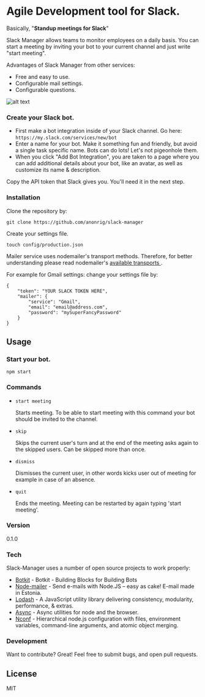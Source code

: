 # Agile Development tool for Slack.
Basically, "**Standup meetings for Slack**"

Slack Manager allows teams to monitor employees on a daily basis. You can start a meeting by inviting your bot to your current channel and just write "start meeting".

Advantages of Slack Manager from other services:
  - Free and easy to use.
  - Configurable mail settings.
  - Configurable questions.

![alt text](http://new.tinygrab.com/783f33d7b18d7bcd72f1de9785bcbf86e10c3eb82a.png "Slack-Manager")

### Create your Slack bot.

  - First make a bot integration inside of your Slack channel. Go here: `https://my.slack.com/services/new/bot`
  - Enter a name for your bot. Make it something fun and friendly, but avoid a single task specific name. Bots can do lots! Let's not pigeonhole them.
  - When you click "Add Bot Integration", you are taken to a page where you can add additional details about your bot, like an avatar, as well as customize its name & description.

Copy the API token that Slack gives you. You'll need it in the next step.

### Installation

Clone the repository by:
```
git clone https://github.com/anonrig/slack-manager
```

Create your settings file.

```
touch config/production.json
```

Mailer service uses nodemailer's transport methods. Therefore, for better understanding please read nodemailer's [available transports ](https://github.com/andris9/Nodemailer#available-transports).

For example for Gmail settings: change your settings file by:
```
{
    "token": "YOUR SLACK TOKEN HERE",
    "mailer": {
        "service": "Gmail",
        "email": "email@address.com",
        "password": "mySuperFancyPassword"
    }
}
```

## Usage

### Start your bot.

```
npm start
```

### Commands

- ``` start meeting ```

    Starts meeting. To be able to start meeting with this command your bot should be invited to the channel.

- ``` skip ```

    Skips the current user's turn and at the end of the meeting asks again to the skipped users. Can be skipped more than once.

- ``` dismiss ```

    Dismisses the current user, in other words kicks user out of meeting for example in case of an absence.

- ``` quit ```

    Ends the meeting. Meeting can be restarted by again typing 'start meeting'.

### Version
0.1.0

### Tech

Slack-Manager uses a number of open source projects to work properly:

* [Botkit](https://github.com/howdyai/botkit) - Botkit - Building Blocks for Building Bots
* [Node-mailer](https://github.com/andris9/Nodemailer) - Send e-mails with Node.JS – easy as cake! E-mail made in Estonia.
* [Lodash](https://github.com/lodash/lodash) - A JavaScript utility library delivering consistency, modularity, performance, & extras.
* [Async](https://github.com/caolan/async) - Async utilities for node and the browser.
* [Nconf](https://github.com/indexzero/nconf) - Hierarchical node.js configuration with files, environment variables, command-line arguments, and atomic object merging.

### Development

Want to contribute? Great! Feel free to submit bugs, and open pull requests.

License
----

MIT
